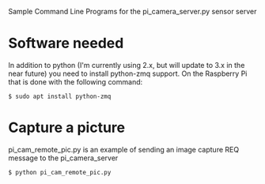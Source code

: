 Sample Command Line Programs for the pi_camera_server.py sensor server 

# Software needed

In addition to python (I'm currently using 2.x, but will update to 3.x in the near future) you need to install python-zmq support. On the Raspberry Pi that is done with the following command:
```
$ sudo apt install python-zmq
```

# Capture a picture 

pi_cam_remote_pic.py is an example of sending an image capture REQ message to the pi_camera_server

```
$ python pi_cam_remote_pic.py
```

